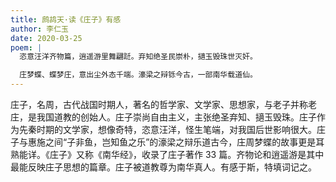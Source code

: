 ```yaml
---
title: 鹧鸪天·读《庄子》有感
author: 李仁玉
date: 2020-03-25
poem: |
  恣意汪洋齐物篇，逍遥游里舞翩跹。弃知绝圣民崇朴，擿玉毁珠世灭奸。

  庄梦蝶、蝶梦庄，意出尘外态千端。濠梁之辩铄今古，一部南华载道仙。
---
```


庄子，名周，古代战国时期人，著名的哲学家、文学家、思想家，与老子并称老庄，是我国道教的创始人。庄子崇尚自由主义，主张绝圣弃知、擿玉毁珠。庄子作为先秦时期的文学家，想像奇特，恣意汪洋，怪生笔端，对我国后世影响很大。庄子与惠施之间“子非鱼，岂知鱼之乐”的濠梁之辩乐道古今，庄周梦蝶的故事更是耳熟能详。《庄子》又称《南华经》，收录了庄子著作 33 篇。齐物论和逍遥游是其中最能反映庄子思想的篇章。庄子被道教尊为南华真人。有感于斯，特填词记之。
